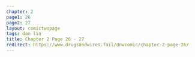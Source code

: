 ```yaml
---
chapter: 2
page1: 26
page2: 27
layout: comictwopage
tags: dan lin
title: Chapter 2 Page 26 - 27
redirect: https://www.drugsandwires.fail/dnwcomic/chapter-2-page-26/
---
```

